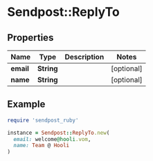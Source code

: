 # Sendpost::ReplyTo

## Properties

| Name | Type | Description | Notes |
| ---- | ---- | ----------- | ----- |
| **email** | **String** |  | [optional] |
| **name** | **String** |  | [optional] |

## Example

```ruby
require 'sendpost_ruby'

instance = Sendpost::ReplyTo.new(
  email: welcome@hooli.vom,
  name: Team @ Hooli
)
```

